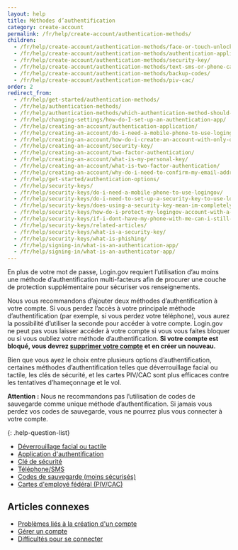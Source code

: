 ```yaml
---
layout: help
title: Méthodes d’authentification
category: create-account
permalink: /fr/help/create-account/authentication-methods/
children:
  - /fr/help/create-account/authentication-methods/face-or-touch-unlock/
  - /fr/help/create-account/authentication-methods/authentication-application/
  - /fr/help/create-account/authentication-methods/security-key/
  - /fr/help/create-account/authentication-methods/text-sms-or-phone-call/
  - /fr/help/create-account/authentication-methods/backup-codes/
  - /fr/help/create-account/authentication-methods/piv-cac/
order: 2
redirect_from:
  - /fr/help/get-started/authentication-methods/
  - /fr/help/authentication-methods/
  - /fr/help/authentication-methods/which-authentication-method-should-i-use/
  - /fr/help/changing-settings/how-do-I-set-up-an-authentication-app/
  - /fr/help/creating-an-account/authentication-application/
  - /fr/help/creating-an-account/do-i-need-a-mobile-phone-to-use-logingov/
  - /fr/help/creating-an-account/how-do-i-create-an-account-with-only-one-two-factor-authenticator/
  - /fr/help/creating-an-account/security-key/
  - /fr/help/creating-an-account/two-factor-authentication/
  - /fr/help/creating-an-account/what-is-my-personal-key/
  - /fr/help/creating-an-account/what-is-two-factor-authentication/
  - /fr/help/creating-an-account/why-do-i-need-to-confirm-my-email-address-and-my-phone-number/
  - /fr/help/get-started/authentication-options/
  - /fr/help/security-keys/
  - /fr/help/security-keys/do-i-need-a-mobile-phone-to-use-logingov/
  - /fr/help/security-keys/do-i-need-to-set-up-a-security-key-to-use-logingov/
  - /fr/help/security-keys/does-using-a-security-key-mean-im-completely-safe-from-phishing/
  - /fr/help/security-keys/how-do-i-protect-my-logingov-account-with-a-security-key/
  - /fr/help/security-keys/if-i-dont-have-my-phone-with-me-can-i-still-sign-in/
  - /fr/help/security-keys/related-articles/
  - /fr/help/security-keys/what-is-a-security-key/
  - /fr/help/security-keys/what-is-phishing/
  - /fr/help/signing-in/what-is-an-authentication-app/
  - /fr/help/signing-in/what-is-an-authenticator-app/
---
```


En plus de votre mot de passe, Login.gov requiert l’utilisation d’au moins une méthode d’authentification multi-facteurs afin de procurer une couche de protection supplémentaire pour sécuriser vos renseignements.

Nous vous recommandons d’ajouter deux méthodes d’authentification à votre compte. Si vous perdez l’accès à votre principale méthode d’authentification (par exemple, si vous perdez votre téléphone), vous aurez la possibilité d’utiliser la seconde pour accéder à votre compte. Login.gov ne peut pas vous laisser accéder à votre compte si vous vous faites bloquer ou si vous oubliez votre méthode d’authentification. **Si votre compte est bloqué, vous devrez [supprimer votre compte](/fr/help/manage-your-account/delete-your-account/) et en créer un nouveau.**

Bien que vous ayez le choix entre plusieurs options d’authentification, certaines méthodes d’authentification telles que déverrouillage facial ou tactile, les clés de sécurité, et les cartes PIV/CAC sont plus efficaces contre les tentatives d’hameçonnage et le vol.

**Attention :** Nous ne recommandons pas l’utilisation de codes de sauvegarde comme unique méthode d’authentification. Si jamais vous perdez vos codes de sauvegarde, vous ne pourrez plus vous connecter à votre compte.

{: .help-question-list}

* [Déverrouillage facial ou tactile](/fr/help/create-account/authentication-methods/face-or-touch-unlock/)
* [Application d'authentification](/fr/help/create-account/authentication-methods/authentication-application/)
* [Clé de sécurité](/fr/help/create-account/authentication-methods/security-key/)
* [Téléphone/SMS](/fr/help/create-account/authentication-methods/text-sms-or-phone-call/)
* [Codes de sauvegarde (moins sécurisés)](/fr/help/create-account/authentication-methods/backup-codes/)
* [Cartes d'employé fédéral (PIV/CAC)](/fr/help/create-account/authentication-methods/piv-cac/)


## Articles connexes

* [Problèmes liés à la création d'un compte](/fr/help/create-account/issues-creating-an-account/)
* [Gérer un compte](/fr/help/manage-your-account/overview/)
* [Difficultés pour se connecter](/fr/help/trouble-signing-in/overview/)
